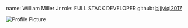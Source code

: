 name: William Miller Jr
role: FULL STACK DEVELOPER
github: [bijiyiqi2017](https://github.com/bijiyiqi2017)

![Profile Picture](../static/images/xlekvtb.jpg)
